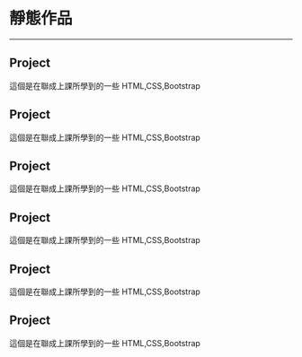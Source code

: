 <h1> 靜態作品 </h1>

<hr>

<h2> Project </h2>
<a herf="https://chouyitzeng001.github.io/Project/index.html"><a>
<p> 這個是在聯成上課所學到的一些 HTML,CSS,Bootstrap </p>

<h2> Project </h2>
<p> 這個是在聯成上課所學到的一些 HTML,CSS,Bootstrap </p>

<h2> Project </h2>
<p> 這個是在聯成上課所學到的一些 HTML,CSS,Bootstrap </p>

<h2> Project </h2>
<p> 這個是在聯成上課所學到的一些 HTML,CSS,Bootstrap </p>

<h2> Project </h2>
<p> 這個是在聯成上課所學到的一些 HTML,CSS,Bootstrap </p>

<h2> Project </h2>
<p> 這個是在聯成上課所學到的一些 HTML,CSS,Bootstrap </p>
